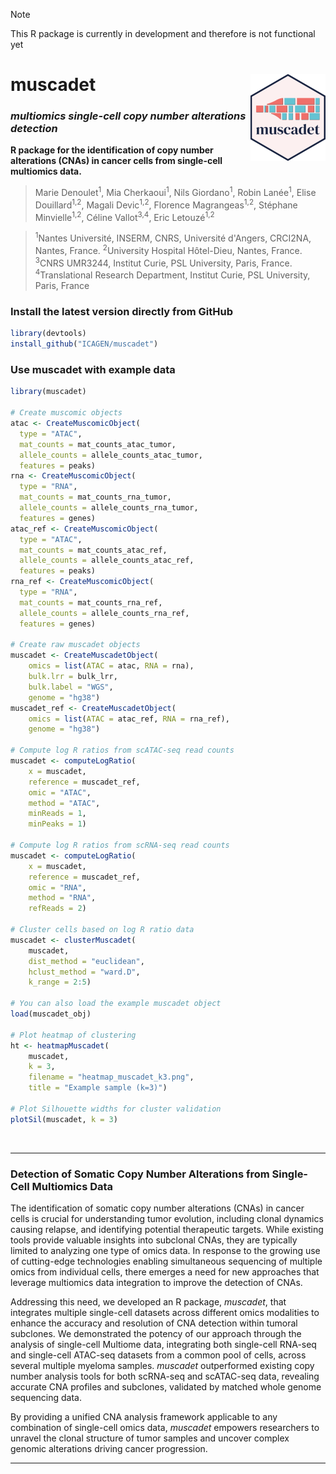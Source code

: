 > [!NOTE]
> This R package is currently in development and therefore is not functional yet

# muscadet <img src="man/figures/logo.png" align="right" height="139" alt="" />

### *multiomics single-cell copy number alterations detection*

**R package for the identification of copy number alterations (CNAs) in cancer cells from single-cell multiomics data.**


> Marie Denoulet<sup>1</sup>, Mia Cherkaoui<sup>1</sup>, Nils Giordano<sup>1</sup>, Robin Lanée<sup>1</sup>, Elise Douillard<sup>1,2</sup>, Magali Devic<sup>1,2</sup>, Florence Magrangeas<sup>1,2</sup>, Stéphane Minvielle<sup>1,2</sup>, Céline Vallot<sup>3,4</sup>, Eric Letouzé<sup>1,2</sup>

> <sup>1</sup>Nantes Université, INSERM, CNRS, Université d'Angers, CRCI2NA, Nantes, France. <sup>2</sup>University Hospital Hôtel-Dieu, Nantes, France. <sup>3</sup>CNRS UMR3244, Institut Curie, PSL University, Paris, France. <sup>4</sup>Translational Research Department, Institut Curie, PSL University, Paris, France

### Install the latest version directly from GitHub
```r
library(devtools)
install_github("ICAGEN/muscadet")
```

### Use muscadet with example data
```r
library(muscadet)

# Create muscomic objects
atac <- CreateMuscomicObject(
  type = "ATAC",
  mat_counts = mat_counts_atac_tumor,
  allele_counts = allele_counts_atac_tumor,
  features = peaks)
rna <- CreateMuscomicObject(
  type = "RNA",
  mat_counts = mat_counts_rna_tumor,
  allele_counts = allele_counts_rna_tumor,
  features = genes)
atac_ref <- CreateMuscomicObject(
  type = "ATAC",
  mat_counts = mat_counts_atac_ref,
  allele_counts = allele_counts_atac_ref,
  features = peaks)
rna_ref <- CreateMuscomicObject(
  type = "RNA",
  mat_counts = mat_counts_rna_ref,
  allele_counts = allele_counts_rna_ref,
  features = genes)

# Create raw muscadet objects
muscadet <- CreateMuscadetObject(
    omics = list(ATAC = atac, RNA = rna),
    bulk.lrr = bulk_lrr,
    bulk.label = "WGS",
    genome = "hg38")
muscadet_ref <- CreateMuscadetObject(
    omics = list(ATAC = atac_ref, RNA = rna_ref),
    genome = "hg38")

# Compute log R ratios from scATAC-seq read counts
muscadet <- computeLogRatio(
    x = muscadet,
    reference = muscadet_ref,
    omic = "ATAC",
    method = "ATAC",
    minReads = 1,
    minPeaks = 1)

# Compute log R ratios from scRNA-seq read counts
muscadet <- computeLogRatio(
    x = muscadet,
    reference = muscadet_ref,
    omic = "RNA",
    method = "RNA",
    refReads = 2)

# Cluster cells based on log R ratio data
muscadet <- clusterMuscadet(
    muscadet,
    dist_method = "euclidean",
    hclust_method = "ward.D",
    k_range = 2:5)

# You can also load the example muscadet object
load(muscadet_obj)

# Plot heatmap of clustering
ht <- heatmapMuscadet(
    muscadet,
    k = 3,
    filename = "heatmap_muscadet_k3.png",
    title = "Example sample (k=3)")

# Plot Silhouette widths for cluster validation
plotSil(muscadet, k = 3)
```


<br>

***

### Detection of Somatic Copy Number Alterations from Single-Cell Multiomics Data

The identification of somatic copy number alterations (CNAs) in cancer cells is crucial for understanding tumor evolution, including clonal dynamics causing relapse, and identifying potential therapeutic targets. While existing tools provide valuable insights into subclonal CNAs, they are typically limited to analyzing one type of omics data. In response to the growing use of cutting-edge technologies enabling simultaneous sequencing of multiple omics from individual cells, there emerges a need for new approaches that leverage multiomics data integration to improve the detection of CNAs. 

Addressing this need, we developed an R package, *muscadet*, that integrates multiple single-cell datasets across different omics modalities to enhance the accuracy and resolution of CNA detection within tumoral subclones. We demonstrated the potency of our approach through the analysis of single-cell Multiome data, integrating both single-cell RNA-seq and single-cell ATAC-seq datasets from a common pool of cells, across several multiple myeloma samples. *muscadet* outperformed existing copy number analysis tools for both scRNA-seq and scATAC-seq data, revealing accurate CNA profiles and subclones, validated by matched whole genome sequencing data. 

By providing a unified CNA analysis framework applicable to any combination of single-cell omics data, *muscadet* empowers researchers to unravel the clonal structure of tumor samples and uncover complex genomic alterations driving cancer progression.

***
